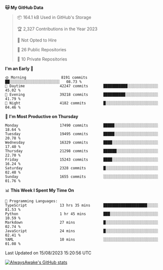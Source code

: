 <!--START_SECTION:waka-->
**🐱 My GitHub Data** 

> 📦 164.1 kB Used in GitHub's Storage 
 > 
> 🏆 2,327 Contributions in the Year 2023
 > 
> 🚫 Not Opted to Hire
 > 
> 📜 26 Public Repositories 
 > 
> 🔑 10 Private Repositories 
 > 
**I'm an Early 🐤** 

```text
🌞 Morning                8191 commits        ██░░░░░░░░░░░░░░░░░░░░░░░   08.73 % 
🌆 Daytime                42247 commits       ███████████░░░░░░░░░░░░░░   45.02 % 
🌃 Evening                39218 commits       ██████████░░░░░░░░░░░░░░░   41.79 % 
🌙 Night                  4182 commits        █░░░░░░░░░░░░░░░░░░░░░░░░   04.46 % 
```
📅 **I'm Most Productive on Thursday** 

```text
Monday                   17490 commits       █████░░░░░░░░░░░░░░░░░░░░   18.64 % 
Tuesday                  19495 commits       █████░░░░░░░░░░░░░░░░░░░░   20.78 % 
Wednesday                16329 commits       ████░░░░░░░░░░░░░░░░░░░░░   17.40 % 
Thursday                 21298 commits       ██████░░░░░░░░░░░░░░░░░░░   22.70 % 
Friday                   15243 commits       ████░░░░░░░░░░░░░░░░░░░░░   16.24 % 
Saturday                 2328 commits        █░░░░░░░░░░░░░░░░░░░░░░░░   02.48 % 
Sunday                   1655 commits        ░░░░░░░░░░░░░░░░░░░░░░░░░   01.76 % 
```


📊 **This Week I Spent My Time On** 

```text
💬 Programming Languages: 
TypeScript               13 hrs 35 mins      ████████████████████░░░░░   81.53 % 
Python                   1 hr 45 mins        ███░░░░░░░░░░░░░░░░░░░░░░   10.59 % 
Markdown                 27 mins             █░░░░░░░░░░░░░░░░░░░░░░░░   02.74 % 
JavaScript               24 mins             █░░░░░░░░░░░░░░░░░░░░░░░░   02.41 % 
YAML                     10 mins             ░░░░░░░░░░░░░░░░░░░░░░░░░   01.08 % 
```


 Last Updated on 15/08/2023 15:20:56 UTC
<!--END_SECTION:waka-->

[![AlwaysAwake's GitHub stats](https://github-readme-stats.vercel.app/api?username=AlwaysAwake&show_icons=true&theme=github_dark&count_private=true)](https://github.com/AlwaysAwake/AlwaysAwake)
